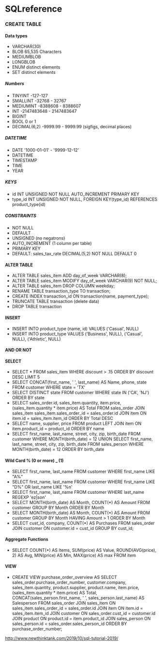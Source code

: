 # SQLreference

### CREATE TABLE
#### Data types
* VARCHAR(30)
* BLOB 65,535 Characters
* MEDIUMBLOB
* LONGBLOB
* ENUM distinct elements
* SET distinct elements
##### Numbers
* TINYINT -127-127
* SMALLINT -32768 - 32767
* MEDIUMINT -8388608 - 8388607
* INT -2147483648 - 2147483647
* BIGINT
* BOOL 0 or 1
* DECIMAL(6,2) -9999.99 - 9999.99 (sigfigs, decimal places)
##### DATETIME
* DATE '1000-01-01' - '9999-12-12'
* DATETIME
* TIMESTAMP
* TIME
* YEAR
##### KEYS
* id INT UNSIGNED NOT NULL AUTO_INCREMENT PRIMARY KEY
* type_id INT UNSIGNED NOT NULL, FOREIGN KEY(type_id) REFERENCES product_type(id)
##### CONSTRAINTS
* NOT NULL
* DEFAULT
* UNSIGNED (no negatrons)
* AUTO_INCREMENT (1 column per table)
* PRIMARY KEY
* DEFAULT: sales_tax_rate DECIMAL(5,2) NOT NULL DEFAULT 0
#### ALTER TABLE
* ALTER TABLE sales_item ADD day_of_week VARCHAR(8);
* ALTER TABLE sales_item MODIFY day_of_week VARCHAR(9) NOT NULL;
* ALTER TABLE sales_item DROP COLUMN weekday;
* RENAME TABLE transaction_type TO transaction;
* CREATE INDEX transaction_id ON transaction(name, payment_type);
* TRUNCATE TABLE transaction (delete data)
* DROP TABLE transaction

#### INSERT
* INSERT INTO product_type (name, id) VALUES ('Casual', NULL)
* INSERT INTO product_type VALUES ('Business', NULL), ('Casual', NULL), ('Athletic', NULL)

#### AND OR NOT
#### SELECT
* SELECT * FROM sales_item WHERE discount > .15 ORDER BY discount DESC LIMIT 5
* SELECT CONCAT(first_name, ' ', last_name) AS Name, phone, state FROM customer WHERE state = 'TX'
* SELECT DISTINCT state FROM customer WHERE state IN ('CA', 'NJ') ORDER BY state
* SELECT sales_order.id, sales_item.quantity, item.price, (sales_item.quantity * item.price) AS Total FROM sales_order JOIN sales_item sales_item.sales_order_id = sales_order.id JOIN item ON item.id = sales_item.item_id ORDER BY Total DESC
* SELECT name, supplier, price FROM product LEFT JOIN item ON item.product_id = product_id ORDER BY name
* SELECT first_name, last_name, street, city, zip, birth_date
FROM customer
WHERE MONTH(birth_date) = 12
UNION
SELECT first_name, last_name, street, city, zip, birth_date
FROM sales_person
WHERE MONTH(birth_date) = 12
ORDER BY birth_date
#### Wild Card % (0 or more) _ (1)
* SELECT first_name, last_name FROM customer WHERE first_name LIKE "A%"
* SELECT first_name, last_name FROM customer WHERE first_name LIKE "D%" OR last_name LIKE '%n'
* SELECT first_name, last_name FROM customer WHERE last_name REGEXP 'ez|son'
* SELECT MONTH(birth_date) AS Month, COUNT(*) AS Amount 
FROM customer GROUP BY Month ORDER BY Month
* SELECT MONTH(birth_date) AS Month, COUNT(*) AS Amount 
FROM customer
GROUP BY Month HAVING Amount > 1 
ORDER BY Month
* SELECT cust_id, company, COUNT(*) AS Purchases
FROM sales_order
JOIN customer
ON customer.id = cust_id
GROUP BY cust_id;
#### Aggregate Functions
* SELECT COUNT(*) AS Items, SUM(price) AS Value, ROUND(AVG(price), 2) AS Avg, MIN(price) AS Min, MAX(price) AS max FROM item
#### VIEW
* CREATE VIEW purchase_order_overview AS
SELECT sales_order.purchase_order_number, customer.company, 
sales_item.quantity, product.supplier, product.name, item.price, 
(sales_item.quantity * item.price) AS Total,
CONCAT(sales_person.first_name, ' ', sales_person.last_name) AS Salesperson
FROM sales_order
JOIN sales_item
ON sales_item.sales_order_id = sales_order.id
JOIN item
ON item.id = sales_item.item_id
JOIN customer
ON sales_order.cust_id = customer.id
JOIN product
ON product.id = item.product_id
JOIN sales_person
ON sales_person.id = sales_order.sales_person_id
ORDER BY purchase_order_number;

http://www.newthinktank.com/2019/10/sql-tutorial-2019/
